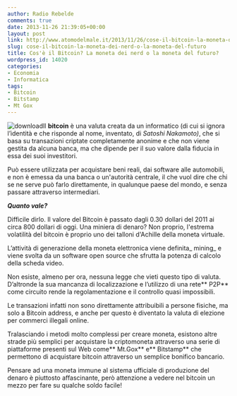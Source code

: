 ```yaml
---
author: Radio Rebelde
comments: true
date: 2013-11-26 21:39:05+00:00
layout: post
link: http://www.atomodelmale.it/2013/11/26/cose-il-bitcoin-la-moneta-dei-nerd-o-la-moneta-del-futuro/
slug: cose-il-bitcoin-la-moneta-dei-nerd-o-la-moneta-del-futuro
title: Cos'è il Bitcoin? La moneta dei nerd o la moneta del futuro?
wordpress_id: 14020
categories:
- Economia
- Informatica
tags:
- Bitcoin
- Bitstamp
- Mt Gox
---
```


![download](http://www.atomodelmale.it/wp-content/uploads/2013/11/download.jpg)Il **bitcoin** è una valuta creata da un informatico (di cui si ignora l’identità e che risponde al nome, inventato, di _Satoshi Nakamoto)_, che si basa su transazioni criptate completamente anonime e che non viene gestita da alcuna banca, ma che dipende per il suo valore dalla fiducia in essa dei suoi investitori.

Può essere utilizzata per acquistare beni reali, dai software alle automobili, e non è emessa da una banca o un'autorità centrale, il che vuol dire che chi se ne serve può farlo direttamente, in qualunque paese del mondo, e senza passare attraverso intermediari.

_**Quanto vale?**_

Difficile dirlo. Il valore del Bitcoin è passato dagli 0.30 dollari del 2011 ai circa 800 dollari di oggi. Una miniera di denaro? Non proprio, l'estrema volatilità del bitcoin è proprio uno dei talloni d'Achille della moneta virtuale.

L’attività di generazione della moneta elettronica viene definita_ mining_ e viene svolta da un software open source che sfrutta la potenza di calcolo della scheda video.



Non esiste, almeno per ora, nessuna legge che vieti questo tipo di valuta. D’altronde la sua mancanza di localizzazione e l’utilizzo di una rete** P2P** come circuito rende la regolamentazione e il controllo quasi impossibili.

Le transazioni infatti non sono direttamente attribuibili a persone fisiche, ma solo a Bitcoin address, e anche per questo è diventato la valuta di elezione per commerci illegali online.

Tralasciando i metodi molto complessi per creare moneta, esistono altre strade più semplici per acquistare la criptomoneta attraverso una serie di piattaforme presenti sul Web come** Mt.Gox** e** Bitstamp** che permettono di acquistare bitcoin attraverso un semplice bonifico bancario.

Pensare ad una moneta immune al sistema ufficiale di produzione del denaro è piuttosto affascinante, però attenzione a vedere nel bitcoin un mezzo per fare su qualche soldo facile!
